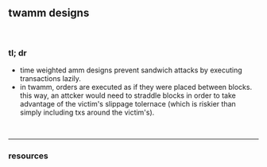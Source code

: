 ## twamm designs

<br>

### tl; dr

* time weighted amm designs prevent sandwich attacks by executing transactions lazily.
* in twamm, orders are executed as if they were placed between blocks. this way, an attcker would need to straddle blocks in order to take advantage of the victim's slippage tolernace (which is riskier than simply including txs around the victim's).



<br>

---

### resources
